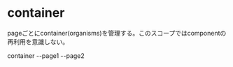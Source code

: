# container

pageごとにcontainer(organisms)を管理する。このスコープではcomponentの再利用を意識しない。

container
--page1
--page2
